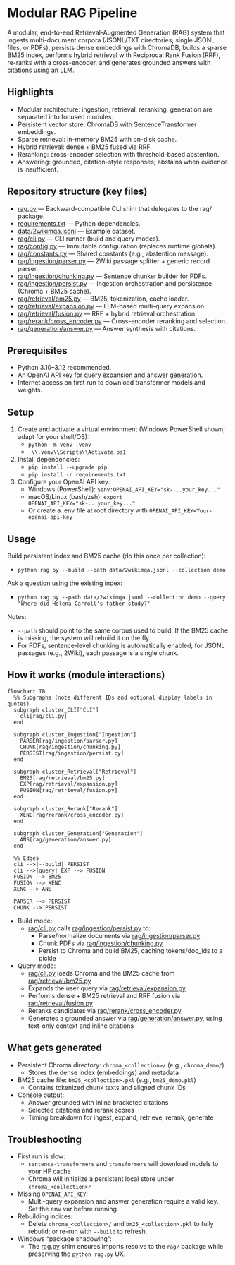 # Modular RAG Pipeline

A modular, end-to-end Retrieval-Augmented Generation (RAG) system that ingests multi-document corpora (JSONL/TXT directories, single JSONL files, or PDFs), persists dense embeddings with ChromaDB, builds a sparse BM25 index, performs hybrid retrieval with Reciprocal Rank Fusion (RRF), re-ranks with a cross-encoder, and generates grounded answers with citations using an LLM.

## Highlights
- Modular architecture: ingestion, retrieval, reranking, generation are separated into focused modules.
- Persistent vector store: ChromaDB with SentenceTransformer embeddings.
- Sparse retrieval: in-memory BM25 with on-disk cache.
- Hybrid retrieval: dense + BM25 fused via RRF.
- Reranking: cross-encoder selection with threshold-based abstention.
- Answering: grounded, citation-style responses; abstains when evidence is insufficient.

## Repository structure (key files)
- [rag.py](rag.py) — Backward-compatible CLI shim that delegates to the rag/ package.
- [requirements.txt](requirements.txt) — Python dependencies.
- [data/2wikimqa.jsonl](data/2wikimqa.jsonl) — Example dataset.
- [rag/cli.py](rag/cli.py) — CLI runner (build and query modes).
- [rag/config.py](rag/config.py) — Immutable configuration (replaces runtime globals).
- [rag/constants.py](rag/constants.py) — Shared constants (e.g., abstention message).
- [rag/ingestion/parser.py](rag/ingestion/parser.py) — 2Wiki passage splitter + generic record parser.
- [rag/ingestion/chunking.py](rag/ingestion/chunking.py) — Sentence chunker builder for PDFs.
- [rag/ingestion/persist.py](rag/ingestion/persist.py) — Ingestion orchestration and persistence (Chroma + BM25 cache).
- [rag/retrieval/bm25.py](rag/retrieval/bm25.py) — BM25, tokenization, cache loader.
- [rag/retrieval/expansion.py](rag/retrieval/expansion.py) — LLM-based multi-query expansion.
- [rag/retrieval/fusion.py](rag/retrieval/fusion.py) — RRF + hybrid retrieval orchestration.
- [rag/rerank/cross_encoder.py](rag/rerank/cross_encoder.py) — Cross-encoder reranking and selection.
- [rag/generation/answer.py](rag/generation/answer.py) — Answer synthesis with citations.

## Prerequisites
- Python 3.10–3.12 recommended.
- An OpenAI API key for query expansion and answer generation.
- Internet access on first run to download transformer models and weights.

## Setup
1) Create and activate a virtual environment (Windows PowerShell shown; adapt for your shell/OS):
   - `python -m venv .venv`
   - `.\\.venv\\Scripts\\Activate.ps1`
2) Install dependencies:
   - `pip install --upgrade pip`
   - `pip install -r requirements.txt`
3) Configure your OpenAI API key:
   - Windows (PowerShell): `$env:OPENAI_API_KEY="sk-...your_key..."`
   - macOS/Linux (bash/zsh): `export OPENAI_API_KEY="sk-...your_key..."`
   - Or create a .env file at root directory with `OPENAI_API_KEY=Your-openai-api-key`

## Usage
Build persistent index and BM25 cache (do this once per collection):
- `python rag.py --build --path data/2wikimqa.jsonl --collection demo`

Ask a question using the existing index:
- `python rag.py --path data/2wikimqa.jsonl --collection demo --query "Where did Helena Carroll's father study?"`

Notes:
- `--path` should point to the same corpus used to build. If the BM25 cache is missing, the system will rebuild it on the fly.
- For PDFs, sentence-level chunking is automatically enabled; for JSONL passages (e.g., 2Wiki), each passage is a single chunk.

## How it works (module interactions)

```mermaid
flowchart TB
  %% Subgraphs (note different IDs and optional display labels in quotes)
  subgraph cluster_CLI["CLI"]
    cli[rag/cli.py]
  end

  subgraph cluster_Ingestion["Ingestion"]
    PARSER[rag/ingestion/parser.py]
    CHUNK[rag/ingestion/chunking.py]
    PERSIST[rag/ingestion/persist.py]
  end

  subgraph cluster_Retrieval["Retrieval"]
    BM25[rag/retrieval/bm25.py]
    EXP[rag/retrieval/expansion.py]
    FUSION[rag/retrieval/fusion.py]
  end

  subgraph cluster_Rerank["Rerank"]
    XENC[rag/rerank/cross_encoder.py]
  end

  subgraph cluster_Generation["Generation"]
    ANS[rag/generation/answer.py]
  end

  %% Edges
  cli -->|--build| PERSIST
  cli -->|query| EXP --> FUSION
  FUSION --> BM25
  FUSION --> XENC
  XENC --> ANS

  PARSER --> PERSIST
  CHUNK --> PERSIST

```

- Build mode:
  - [rag/cli.py](rag/cli.py) calls [rag/ingestion/persist.py](rag/ingestion/persist.py) to:
    - Parse/normalize documents via [rag/ingestion/parser.py](rag/ingestion/parser.py)
    - Chunk PDFs via [rag/ingestion/chunking.py](rag/ingestion/chunking.py)
    - Persist to Chroma and build BM25, caching tokens/doc_ids to a pickle
- Query mode:
  - [rag/cli.py](rag/cli.py) loads Chroma and the BM25 cache from [rag/retrieval/bm25.py](rag/retrieval/bm25.py)
  - Expands the user query via [rag/retrieval/expansion.py](rag/retrieval/expansion.py)
  - Performs dense + BM25 retrieval and RRF fusion via [rag/retrieval/fusion.py](rag/retrieval/fusion.py)
  - Reranks candidates via [rag/rerank/cross_encoder.py](rag/rerank/cross_encoder.py)
  - Generates a grounded answer via [rag/generation/answer.py](rag/generation/answer.py), using text-only context and inline citations

## What gets generated
- Persistent Chroma directory: `chroma_<collection>/` (e.g., `chroma_demo/`)
  - Stores the dense index (embeddings) and metadata
- BM25 cache file: `bm25_<collection>.pkl` (e.g., `bm25_demo.pkl`)
  - Contains tokenized chunk texts and aligned chunk IDs
- Console output:
  - Answer grounded with inline bracketed citations
  - Selected citations and rerank scores
  - Timing breakdown for ingest, expand, retrieve, rerank, generate

## Troubleshooting
- First run is slow:
  - `sentence-transformers` and `transformers` will download models to your HF cache
  - Chroma will initialize a persistent local store under `chroma_<collection>/`
- Missing `OPENAI_API_KEY`:
  - Multi-query expansion and answer generation require a valid key. Set the env var before running.
- Rebuilding indices:
  - Delete `chroma_<collection>/` and `bm25_<collection>.pkl` to fully rebuild; or re-run with `--build` to refresh.
- Windows “package shadowing”:
  - The [rag.py](rag.py) shim ensures imports resolve to the `rag/` package while preserving the `python rag.py` UX.
